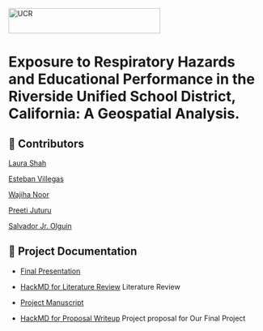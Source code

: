 <img src="https://spatial.ucr.edu/images/UCR_logo_long.png" alt="UCR"
	title="University of California" width="300" height="50"  /> 

# Exposure to Respiratory Hazards and Educational Performance in the Riverside Unified School District, California: A Geospatial Analysis.

## :pushpin: Contributors
[Laura Shah](https://github.com/lsala010/)

[Esteban Villegas](https://github.com/evill092)

[Wajiha Noor](https://github.com/WawNun)

[Preeti Juturu](https://github.com/preetijuturu)

[Salvador Jr. Olguin](https://github.com/Salolg5)


## 📝 Project Documentation

- [Final Presentation](https://docs.google.com/presentation/d/1qLhLtxjq6XK-siDOcR44per9_hq1gRP0U5N7I24vXpM/edit?usp=sharing) 

- [HackMD for Literature Review](https://hackmd.io/@Laura786/S15WsEJ__/edit)
Literature Review

- [Project Manuscript](https://github.com/preetijuturu/p280s21project3/blob/main/Manuscript.md)

-  [HackMD for Proposal Writeup](https://hackmd.io/@xSZKUBllSUCUfYxmgoh_yA/SyurmYCUd)
Project proposal for Our Final Project

